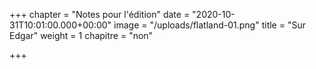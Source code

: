 +++
chapter = "Notes pour l'édition"
date = "2020-10-31T10:01:00.000+00:00"
image = "/uploads/flatland-01.png"
title = "Sur Edgar"
weight = 1
chapitre = "non"

+++

